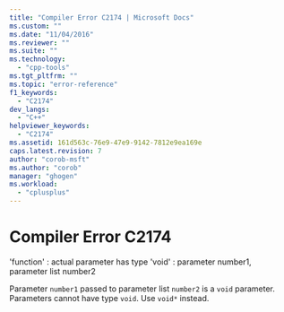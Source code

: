 ```yaml
---
title: "Compiler Error C2174 | Microsoft Docs"
ms.custom: ""
ms.date: "11/04/2016"
ms.reviewer: ""
ms.suite: ""
ms.technology: 
  - "cpp-tools"
ms.tgt_pltfrm: ""
ms.topic: "error-reference"
f1_keywords: 
  - "C2174"
dev_langs: 
  - "C++"
helpviewer_keywords: 
  - "C2174"
ms.assetid: 161d563c-76e9-47e9-9142-7812e9ea169e
caps.latest.revision: 7
author: "corob-msft"
ms.author: "corob"
manager: "ghogen"
ms.workload: 
  - "cplusplus"
---
```

# Compiler Error C2174
'function' : actual parameter has type 'void' : parameter number1, parameter list number2  
  
 Parameter `number1` passed to parameter list `number2` is a `void` parameter. Parameters cannot have type `void`. Use `void*` instead.